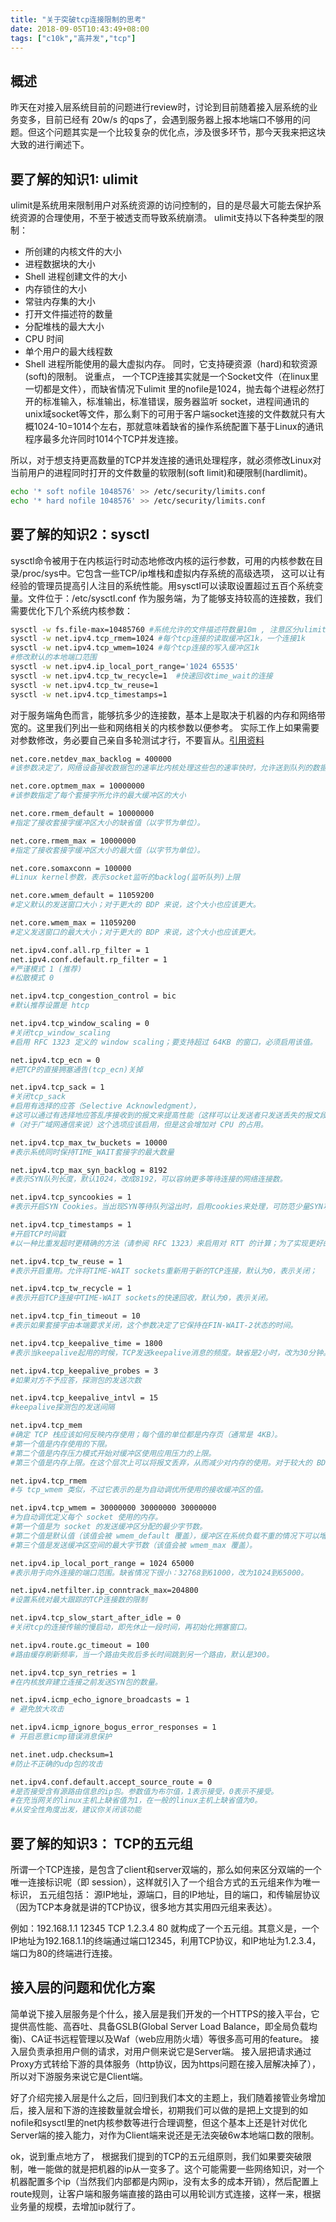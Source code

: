 ```yaml
---
title: "关于突破tcp连接限制的思考"
date: 2018-09-05T10:43:49+08:00
tags: ["c10k","高并发","tcp"]
---
```


## 概述
昨天在对接入层系统目前的问题进行review时，讨论到目前随着接入层系统的业务变多，目前已经有 20w/s 的qps了，会遇到服务器上报本地端口不够用的问题。但这个问题其实是一个比较复杂的优化点，涉及很多环节，那今天我来把这块大致的进行阐述下。

## 要了解的知识1: ulimit
ulimit是系统用来限制用户对系统资源的访问控制的，目的是尽最大可能去保护系统资源的合理使用，不至于被透支而导致系统崩溃。
ulimit支持以下各种类型的限制：

- 所创建的内核文件的大小
- 进程数据块的大小
- Shell 进程创建文件的大小
- 内存锁住的大小
- 常驻内存集的大小
- 打开文件描述符的数量
- 分配堆栈的最大大小
- CPU 时间
- 单个用户的最大线程数
- Shell 进程所能使用的最大虚拟内存。
同时，它支持硬资源（hard)和软资源(soft)的限制。
说重点， 一个TCP连接其实就是一个Socket文件（在linux里一切都是文件），而缺省情况下ulimit 里的nofile是1024，抛去每个进程必然打开的标准输入，标准输出，标准错误，服务器监听 socket，进程间通讯的unix域socket等文件，那么剩下的可用于客户端socket连接的文件数就只有大概1024-10=1014个左右，那就意味着缺省的操作系统配置下基于Linux的通讯程序最多允许同时1014个TCP并发连接。

所以，对于想支持更高数量的TCP并发连接的通讯处理程序，就必须修改Linux对当前用户的进程同时打开的文件数量的软限制(soft limit)和硬限制(hardlimit)。
```bash
echo '* soft nofile 1048576' >> /etc/security/limits.conf
echo '* hard nofile 1048576' >> /etc/security/limits.conf
```

## 要了解的知识2：sysctl
sysctl命令被用于在内核运行时动态地修改内核的运行参数，可用的内核参数在目录/proc/sys中。它包含一些TCP/ip堆栈和虚拟内存系统的高级选项， 这可以让有经验的管理员提高引人注目的系统性能。用sysctl可以读取设置超过五百个系统变量。文件位于：/etc/sysctl.conf
作为服务端，为了能够支持较高的连接数，我们需要优化下几个系统内核参数：

```bash
sysctl -w fs.file-max=10485760 #系统允许的文件描述符数量10m , 注意区分ulimit 里的nofile是用户级别的
sysctl -w net.ipv4.tcp_rmem=1024 #每个tcp连接的读取缓冲区1k，一个连接1k
sysctl -w net.ipv4.tcp_wmem=1024 #每个tcp连接的写入缓冲区1k
#修改默认的本地端口范围
sysctl -w net.ipv4.ip_local_port_range='1024 65535'
sysctl -w net.ipv4.tcp_tw_recycle=1  #快速回收time_wait的连接
sysctl -w net.ipv4.tcp_tw_reuse=1
sysctl -w net.ipv4.tcp_timestamps=1
```
对于服务端角色而言，能够抗多少的连接数，基本上是取决于机器的内存和网络带宽的。这里我们列出一些和网络相关的内核参数以便参考。 实际工作上如果需要对参数修改，务必要自己亲自多轮测试才行，不要盲从。[引用资料](https://pathbox.github.io/2018/02/06/65535-port-and-concurrent-socket/)

```bash
net.core.netdev_max_backlog = 400000
#该参数决定了，网络设备接收数据包的速率比内核处理这些包的速率快时，允许送到队列的数据包的最大数目。

net.core.optmem_max = 10000000
#该参数指定了每个套接字所允许的最大缓冲区的大小

net.core.rmem_default = 10000000
#指定了接收套接字缓冲区大小的缺省值（以字节为单位）。

net.core.rmem_max = 10000000
#指定了接收套接字缓冲区大小的最大值（以字节为单位）。

net.core.somaxconn = 100000
#Linux kernel参数，表示socket监听的backlog(监听队列)上限

net.core.wmem_default = 11059200
#定义默认的发送窗口大小；对于更大的 BDP 来说，这个大小也应该更大。

net.core.wmem_max = 11059200
#定义发送窗口的最大大小；对于更大的 BDP 来说，这个大小也应该更大。

net.ipv4.conf.all.rp_filter = 1
net.ipv4.conf.default.rp_filter = 1
#严谨模式 1 (推荐)
#松散模式 0

net.ipv4.tcp_congestion_control = bic
#默认推荐设置是 htcp

net.ipv4.tcp_window_scaling = 0
#关闭tcp_window_scaling
#启用 RFC 1323 定义的 window scaling；要支持超过 64KB 的窗口，必须启用该值。

net.ipv4.tcp_ecn = 0
#把TCP的直接拥塞通告(tcp_ecn)关掉

net.ipv4.tcp_sack = 1
#关闭tcp_sack
#启用有选择的应答（Selective Acknowledgment），
#这可以通过有选择地应答乱序接收到的报文来提高性能（这样可以让发送者只发送丢失的报文段）；
#（对于广域网通信来说）这个选项应该启用，但是这会增加对 CPU 的占用。

net.ipv4.tcp_max_tw_buckets = 10000
#表示系统同时保持TIME_WAIT套接字的最大数量

net.ipv4.tcp_max_syn_backlog = 8192
#表示SYN队列长度，默认1024，改成8192，可以容纳更多等待连接的网络连接数。

net.ipv4.tcp_syncookies = 1
#表示开启SYN Cookies。当出现SYN等待队列溢出时，启用cookies来处理，可防范少量SYN攻击，默认为0，表示关闭；

net.ipv4.tcp_timestamps = 1
#开启TCP时间戳
#以一种比重发超时更精确的方法（请参阅 RFC 1323）来启用对 RTT 的计算；为了实现更好的性能应该启用这个选项。

net.ipv4.tcp_tw_reuse = 1
#表示开启重用。允许将TIME-WAIT sockets重新用于新的TCP连接，默认为0，表示关闭；

net.ipv4.tcp_tw_recycle = 1
#表示开启TCP连接中TIME-WAIT sockets的快速回收，默认为0，表示关闭。

net.ipv4.tcp_fin_timeout = 10
#表示如果套接字由本端要求关闭，这个参数决定了它保持在FIN-WAIT-2状态的时间。

net.ipv4.tcp_keepalive_time = 1800
#表示当keepalive起用的时候，TCP发送keepalive消息的频度。缺省是2小时，改为30分钟。

net.ipv4.tcp_keepalive_probes = 3
#如果对方不予应答，探测包的发送次数

net.ipv4.tcp_keepalive_intvl = 15
#keepalive探测包的发送间隔

net.ipv4.tcp_mem
#确定 TCP 栈应该如何反映内存使用；每个值的单位都是内存页（通常是 4KB）。
#第一个值是内存使用的下限。
#第二个值是内存压力模式开始对缓冲区使用应用压力的上限。
#第三个值是内存上限。在这个层次上可以将报文丢弃，从而减少对内存的使用。对于较大的 BDP 可以增大这些值（但是要记住，其单位是内存页，而不是字节）。

net.ipv4.tcp_rmem
#与 tcp_wmem 类似，不过它表示的是为自动调优所使用的接收缓冲区的值。

net.ipv4.tcp_wmem = 30000000 30000000 30000000
#为自动调优定义每个 socket 使用的内存。
#第一个值是为 socket 的发送缓冲区分配的最少字节数。
#第二个值是默认值（该值会被 wmem_default 覆盖），缓冲区在系统负载不重的情况下可以增长到这个值。
#第三个值是发送缓冲区空间的最大字节数（该值会被 wmem_max 覆盖）。

net.ipv4.ip_local_port_range = 1024 65000
#表示用于向外连接的端口范围。缺省情况下很小：32768到61000，改为1024到65000。

net.ipv4.netfilter.ip_conntrack_max=204800
#设置系统对最大跟踪的TCP连接数的限制

net.ipv4.tcp_slow_start_after_idle = 0
#关闭tcp的连接传输的慢启动，即先休止一段时间，再初始化拥塞窗口。

net.ipv4.route.gc_timeout = 100
#路由缓存刷新频率，当一个路由失败后多长时间跳到另一个路由，默认是300。

net.ipv4.tcp_syn_retries = 1
#在内核放弃建立连接之前发送SYN包的数量。

net.ipv4.icmp_echo_ignore_broadcasts = 1
# 避免放大攻击

net.ipv4.icmp_ignore_bogus_error_responses = 1
# 开启恶意icmp错误消息保护

net.inet.udp.checksum=1
#防止不正确的udp包的攻击

net.ipv4.conf.default.accept_source_route = 0
#是否接受含有源路由信息的ip包。参数值为布尔值，1表示接受，0表示不接受。
#在充当网关的linux主机上缺省值为1，在一般的linux主机上缺省值为0。
#从安全性角度出发，建议你关闭该功能
```

## 要了解的知识3： TCP的五元组
所谓一个TCP连接，是包含了client和server双端的，那么如何来区分双端的一个唯一连接标识呢（即 session），这样就引入了一个组合方式的五元组来作为唯一标识， 五元组包括： 源IP地址，源端口，目的IP地址，目的端口，和传输层协议 （因为TCP本身就是讲的TCP协议，很多地方其实用四元组来表达）。

例如：192.168.1.1 12345 TCP 1.2.3.4 80 就构成了一个五元组。其意义是，一个IP地址为192.168.1.1的终端通过端口12345，利用TCP协议，和IP地址为1.2.3.4，端口为80的终端进行连接。

## 接入层的问题和优化方案
简单说下接入层服务是个什么，接入层是我们开发的一个HTTPS的接入平台，它提供高性能、高吞吐、具备GSLB(Global Server Load Balance，即全局负载均衡)、CA证书远程管理以及Waf（web应用防火墙）等很多高可用的feature。
接入层负责承担用户侧的请求，对用户侧来说它是Server端。 接入层把请求通过Proxy方式转给下游的具体服务（http协议，因为https问题在接入层解决掉了），所以对下游服务来说它是Client端。

好了介绍完接入层是什么之后，回归到我们本文的主题上，我们随着接管业务增加后，接入层和下游的连接数量就会增长，初期我们可以做的是把上文提到的如nofile和sysctl里的net内核参数等进行合理调整，但这个基本上还是针对优化Server端的接入能力，对作为Client端来说还是无法突破6w本地端口数的限制。

ok，说到重点地方了， 根据我们提到的TCP的五元组原则，我们如果要突破限制，唯一能做的就是把机器的ip从一变多了。这个可能需要一些网络知识，对一个机器配置多个ip（当然我们内部都是内网ip，没有太多的成本开销），然后配置上route规则，让客户端和服务端直接的路由可以用轮训方式连接，这样一来，根据业务量的规模，去增加ip就行了。








